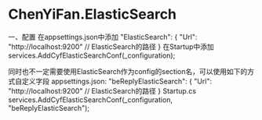 # ChenYiFan.ElasticSearch

一、配置
  在appsettings.json中添加
    "ElasticSearch": {
      "Url": "http://localhost:9200" // ElasticSearch的路径
    }
  在Startup中添加
   services.AddCyfElasticSearchConf(_configuration);
   
  同时也不一定需要使用ElasticSearch作为config的section名，可以使用如下的方式自定义字段
  appsettings.json:
    "beReplyElasticSearch": {
      "Url": "http://localhost:9200" // ElasticSearch的路径
    }
    Startup.cs
    services.AddCyfElasticSearchConf(_configuration, "beReplyElasticSearch");
   

  
  
